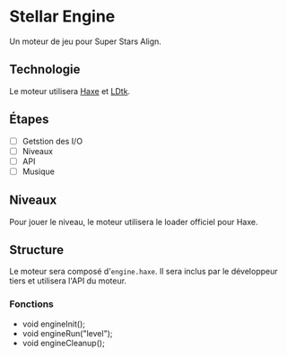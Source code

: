 
# Stellar Engine

Un moteur de jeu pour Super Stars Align.

## Technologie

Le moteur utilisera [Haxe](https://haxe.org) et [LDtk](https://ldtk.io).

## Étapes

- [ ] Getstion des I/O
- [ ] Niveaux
- [ ] API
- [ ] Musique

## Niveaux

Pour jouer le niveau, le moteur utilisera le loader officiel pour Haxe.

## Structure

Le moteur sera composé d'`engine.haxe`.
Il sera inclus par le développeur tiers et utilisera l'API du moteur.

### Fonctions

- void engineInit();
- void engineRun("level");
- void engineCleanup();
